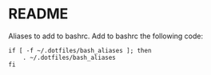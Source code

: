 # README

Aliases to add to bashrc.
Add to bashrc the following code:

```
if [ -f ~/.dotfiles/bash_aliases ]; then
    . ~/.dotfiles/bash_aliases
fi
```
